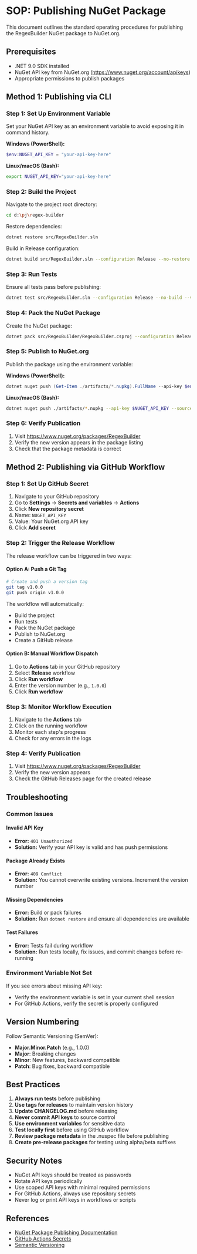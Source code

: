 # SOP: Publishing NuGet Package

This document outlines the standard operating procedures for publishing the RegexBuilder NuGet package to NuGet.org.

## Prerequisites

- .NET 9.0 SDK installed
- NuGet API key from NuGet.org (<https://www.nuget.org/account/apikeys>)
- Appropriate permissions to publish packages

## Method 1: Publishing via CLI

### Step 1: Set Up Environment Variable

Set your NuGet API key as an environment variable to avoid exposing it in command history.

**Windows (PowerShell):**

```powershell
$env:NUGET_API_KEY = "your-api-key-here"
```

**Linux/macOS (Bash):**

```bash
export NUGET_API_KEY="your-api-key-here"
```

### Step 2: Build the Project

Navigate to the project root directory:

```bash
cd d:\pj\regex-builder
```

Restore dependencies:

```bash
dotnet restore src/RegexBuilder.sln
```

Build in Release configuration:

```bash
dotnet build src/RegexBuilder.sln --configuration Release --no-restore
```

### Step 3: Run Tests

Ensure all tests pass before publishing:

```bash
dotnet test src/RegexBuilder.sln --configuration Release --no-build --verbosity normal
```

### Step 4: Pack the NuGet Package

Create the NuGet package:

```bash
dotnet pack src/RegexBuilder/RegexBuilder.csproj --configuration Release --no-build --output ./artifacts
```

### Step 5: Publish to NuGet.org

Publish the package using the environment variable:

**Windows (PowerShell):**

```powershell
dotnet nuget push (Get-Item ./artifacts/*.nupkg).FullName --api-key $env:NUGET_API_KEY --source https://api.nuget.org/v3/index.json --skip-duplicate
```

**Linux/macOS (Bash):**

```bash
dotnet nuget push ./artifacts/*.nupkg --api-key $NUGET_API_KEY --source https://api.nuget.org/v3/index.json --skip-duplicate
```

### Step 6: Verify Publication

1. Visit <https://www.nuget.org/packages/RegexBuilder>
2. Verify the new version appears in the package listing
3. Check that the package metadata is correct

## Method 2: Publishing via GitHub Workflow

### Step 1: Set Up GitHub Secret

1. Navigate to your GitHub repository
2. Go to **Settings** → **Secrets and variables** → **Actions**
3. Click **New repository secret**
4. Name: `NUGET_API_KEY`
5. Value: Your NuGet.org API key
6. Click **Add secret**

### Step 2: Trigger the Release Workflow

The release workflow can be triggered in two ways:

#### Option A: Push a Git Tag

```bash
# Create and push a version tag
git tag v1.0.0
git push origin v1.0.0
```

The workflow will automatically:

- Build the project
- Run tests
- Pack the NuGet package
- Publish to NuGet.org
- Create a GitHub release

#### Option B: Manual Workflow Dispatch

1. Go to **Actions** tab in your GitHub repository
2. Select **Release** workflow
3. Click **Run workflow**
4. Enter the version number (e.g., `1.0.0`)
5. Click **Run workflow**

### Step 3: Monitor Workflow Execution

1. Navigate to the **Actions** tab
2. Click on the running workflow
3. Monitor each step's progress
4. Check for any errors in the logs

### Step 4: Verify Publication

1. Visit <https://www.nuget.org/packages/RegexBuilder>
2. Verify the new version appears
3. Check the GitHub Releases page for the created release

## Troubleshooting

### Common Issues

#### Invalid API Key

- **Error:** `401 Unauthorized`
- **Solution:** Verify your API key is valid and has push permissions

#### Package Already Exists

- **Error:** `409 Conflict`
- **Solution:** You cannot overwrite existing versions. Increment the version number

#### Missing Dependencies

- **Error:** Build or pack failures
- **Solution:** Run `dotnet restore` and ensure all dependencies are available

#### Test Failures

- **Error:** Tests fail during workflow
- **Solution:** Run tests locally, fix issues, and commit changes before re-running

### Environment Variable Not Set

If you see errors about missing API key:

- Verify the environment variable is set in your current shell session
- For GitHub Actions, verify the secret is properly configured

## Version Numbering

Follow Semantic Versioning (SemVer):

- **Major.Minor.Patch** (e.g., 1.0.0)
- **Major**: Breaking changes
- **Minor**: New features, backward compatible
- **Patch**: Bug fixes, backward compatible

## Best Practices

1. **Always run tests** before publishing
2. **Use tags for releases** to maintain version history
3. **Update CHANGELOG.md** before releasing
4. **Never commit API keys** to source control
5. **Use environment variables** for sensitive data
6. **Test locally first** before using GitHub workflow
7. **Review package metadata** in the .nuspec file before publishing
8. **Create pre-release packages** for testing using alpha/beta suffixes

## Security Notes

- NuGet API keys should be treated as passwords
- Rotate API keys periodically
- Use scoped API keys with minimal required permissions
- For GitHub Actions, always use repository secrets
- Never log or print API keys in workflows or scripts

## References

- [NuGet Package Publishing Documentation](https://docs.microsoft.com/en-us/nuget/nuget-org/publish-a-package)
- [GitHub Actions Secrets](https://docs.github.com/en/actions/security-guides/encrypted-secrets)
- [Semantic Versioning](https://semver.org/)
